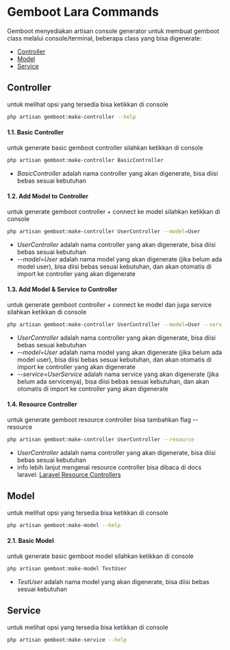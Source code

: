# Gemboot Lara Commands

Gemboot menyediakan artisan console generator untuk membuat gemboot class melalui console/terminal, beberapa class yang bisa digenerate:
- [Controller](#controller)
- [Model](#model)
- [Service](#service)


## Controller
untuk melihat opsi yang tersedia bisa ketikkan di console
```sh
php artisan gemboot:make-controller --help
```

#### 1.1. Basic Controller
untuk generate basic gemboot controller silahkan ketikkan di console
```sh
php artisan gemboot:make-controller BasicController
```
- _BasicController_ adalah nama controller yang akan digenerate, bisa diisi bebas sesuai kebutuhan

#### 1.2. Add Model to Controller
untuk generate gemboot controller + connect ke model silahkan ketikkan di console
```sh
php artisan gemboot:make-controller UserController --model=User
```
- _UserController_ adalah nama controller yang akan digenerate, bisa diisi bebas sesuai kebutuhan
- _--model=User_ adalah nama model yang akan digenerate (jika belum ada model user), bisa diisi bebas sesuai kebutuhan, dan akan otomatis di import ke controller yang akan digenerate

#### 1.3. Add Model & Service to Controller
untuk generate gemboot controller + connect ke model dan juga service silahkan ketikkan di console
```sh
php artisan gemboot:make-controller UserController --model=User --service=UserService
```
- _UserController_ adalah nama controller yang akan digenerate, bisa diisi bebas sesuai kebutuhan
- _--model=User_ adalah nama model yang akan digenerate (jika belum ada model user), bisa diisi bebas sesuai kebutuhan, dan akan otomatis di import ke controller yang akan digenerate
- _--service=UserService_ adalah nama service yang akan digenerate (jika belum ada servicenya), bisa diisi bebas sesuai kebutuhan, dan akan otomatis di import ke controller yang akan digenerate

#### 1.4. Resource Controller
untuk generate gemboot resource controller bisa tambahkan flag --resource
```sh
php artisan gemboot:make-controller UserController --resource
```
- _UserController_ adalah nama controller yang akan digenerate, bisa diisi bebas sesuai kebutuhan
- info lebih lanjut mengenai resource controller bisa dibaca di docs laravel: [Laravel Resource Controllers](https://laravel.com/docs/8.x/controllers#resource-controllers)

## Model
untuk melihat opsi yang tersedia bisa ketikkan di console

```sh
php artisan gemboot:make-model --help
```

#### 2.1. Basic Model
untuk generate basic gemboot model silahkan ketikkan di console
```sh
php artisan gemboot:make-model TestUser
```
- _TestUser_ adalah nama model yang akan digenerate, bisa diisi bebas sesuai kebutuhan


## Service
untuk melihat opsi yang tersedia bisa ketikkan di console

```sh
php artisan gemboot:make-service --help
```
